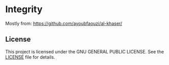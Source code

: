 # Integrity

Mostly from:
https://github.com/ayoubfaouzi/al-khaser/

## License

This project is licensed under the GNU GENERAL PUBLIC LICENSE. See the [LICENSE](LICENSE-GPL) file for details.
